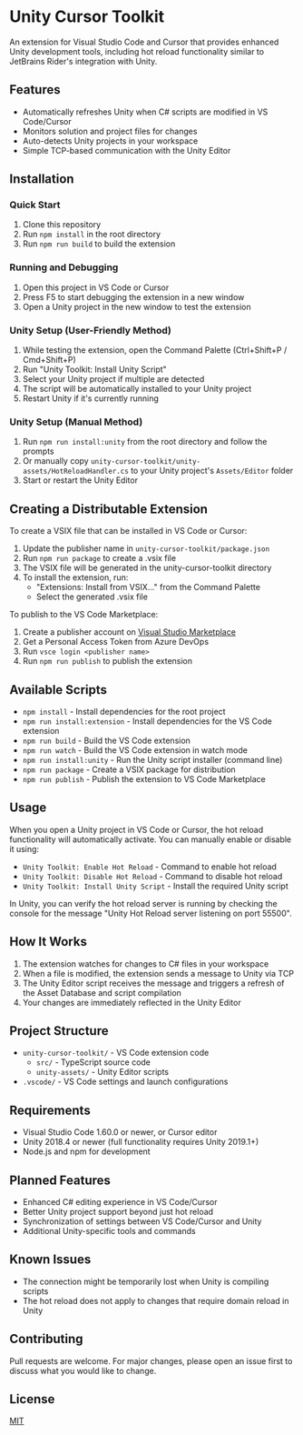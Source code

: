 # Unity Cursor Toolkit

An extension for Visual Studio Code and Cursor that provides enhanced Unity development tools, including hot reload functionality similar to JetBrains Rider's integration with Unity.

## Features

- Automatically refreshes Unity when C# scripts are modified in VS Code/Cursor
- Monitors solution and project files for changes
- Auto-detects Unity projects in your workspace
- Simple TCP-based communication with the Unity Editor

## Installation

### Quick Start
1. Clone this repository
2. Run `npm install` in the root directory
3. Run `npm run build` to build the extension

### Running and Debugging
1. Open this project in VS Code or Cursor
2. Press F5 to start debugging the extension in a new window
3. Open a Unity project in the new window to test the extension

### Unity Setup (User-Friendly Method)
1. While testing the extension, open the Command Palette (Ctrl+Shift+P / Cmd+Shift+P)
2. Run "Unity Toolkit: Install Unity Script"
3. Select your Unity project if multiple are detected
4. The script will be automatically installed to your Unity project
5. Restart Unity if it's currently running

### Unity Setup (Manual Method)
1. Run `npm run install:unity` from the root directory and follow the prompts
2. Or manually copy `unity-cursor-toolkit/unity-assets/HotReloadHandler.cs` to your Unity project's `Assets/Editor` folder
3. Start or restart the Unity Editor

## Creating a Distributable Extension

To create a VSIX file that can be installed in VS Code or Cursor:

1. Update the publisher name in `unity-cursor-toolkit/package.json`
2. Run `npm run package` to create a .vsix file
3. The VSIX file will be generated in the unity-cursor-toolkit directory
4. To install the extension, run:
   - "Extensions: Install from VSIX..." from the Command Palette
   - Select the generated .vsix file

To publish to the VS Code Marketplace:
1. Create a publisher account on [Visual Studio Marketplace](https://marketplace.visualstudio.com/manage)
2. Get a Personal Access Token from Azure DevOps
3. Run `vsce login <publisher name>`
4. Run `npm run publish` to publish the extension

## Available Scripts

- `npm install` - Install dependencies for the root project
- `npm run install:extension` - Install dependencies for the VS Code extension
- `npm run build` - Build the VS Code extension
- `npm run watch` - Build the VS Code extension in watch mode
- `npm run install:unity` - Run the Unity script installer (command line)
- `npm run package` - Create a VSIX package for distribution
- `npm run publish` - Publish the extension to VS Code Marketplace

## Usage

When you open a Unity project in VS Code or Cursor, the hot reload functionality will automatically activate. You can manually enable or disable it using:

- `Unity Toolkit: Enable Hot Reload` - Command to enable hot reload
- `Unity Toolkit: Disable Hot Reload` - Command to disable hot reload
- `Unity Toolkit: Install Unity Script` - Install the required Unity script

In Unity, you can verify the hot reload server is running by checking the console for the message "Unity Hot Reload server listening on port 55500".

## How It Works

1. The extension watches for changes to C# files in your workspace
2. When a file is modified, the extension sends a message to Unity via TCP
3. The Unity Editor script receives the message and triggers a refresh of the Asset Database and script compilation
4. Your changes are immediately reflected in the Unity Editor

## Project Structure

- `unity-cursor-toolkit/` - VS Code extension code
  - `src/` - TypeScript source code
  - `unity-assets/` - Unity Editor scripts
- `.vscode/` - VS Code settings and launch configurations

## Requirements

- Visual Studio Code 1.60.0 or newer, or Cursor editor
- Unity 2018.4 or newer (full functionality requires Unity 2019.1+)
- Node.js and npm for development

## Planned Features

- Enhanced C# editing experience in VS Code/Cursor
- Better Unity project support beyond just hot reload
- Synchronization of settings between VS Code/Cursor and Unity
- Additional Unity-specific tools and commands

## Known Issues

- The connection might be temporarily lost when Unity is compiling scripts
- The hot reload does not apply to changes that require domain reload in Unity

## Contributing

Pull requests are welcome. For major changes, please open an issue first to discuss what you would like to change.

## License

[MIT](LICENSE)
